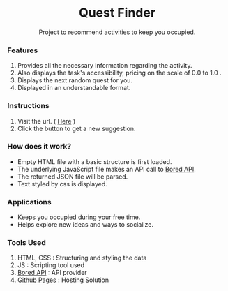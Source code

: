 <h1 align="center">Quest Finder</h1>

<p align="center">
Project to recommend activities to keep you occupied.
</p>
 
### Features
1. Provides all the necessary information regarding the activity.
2. Also displays the task's accessibility, pricing on the scale of 0.0 to 1.0 .
3. Displays the next random quest for you.
4. Displayed in an understandable format.

### Instructions
1. Visit the url. ( [Here](https://vikasgn2.github.io/questFinder/) )
2. Click the button to get a new suggestion.


### How does it work?
* Empty HTML file with a basic structure is first loaded.
* The underlying JavaScript file makes an API call to [Bored API](https://www.boredapi.com/).
* The returned JSON file will be parsed.
* Text styled by css is displayed.

### Applications
- Keeps you occupied during your free time.
- Helps explore new ideas and ways to socialize.

### Tools Used
1. HTML, CSS : Structuring and styling the data
2. JS :  Scripting tool used
3. [Bored API](https://www.boredapi.com/) :  API provider 
4. [Github Pages](https://pages.github.com/) :  Hosting Solution
